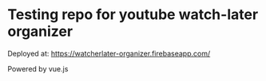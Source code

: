 # Testing repo for youtube watch-later organizer

Deployed at: https://watcherlater-organizer.firebaseapp.com/

Powered by vue.js